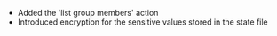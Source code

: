 * Added the 'list group members' action
* Introduced encryption for the sensitive values stored in the state file